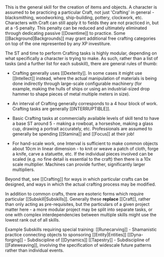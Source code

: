 This is the general skill for the creation of items and objects. A character is assumed to be practicing a particular Craft, not just 'Crafting' in general - blacksmithing, woodworking, ship-building, pottery, clockwork, etc. Characters with Craft can still apply it to fields they are not practiced in, but at a -5 penalty. This penalty can be reduced and ultimately eliminated through dedicating passive [[Downtime]] to practice. Some [[Background|Backgrounds]] may grant additional free crafting categories on top of the one represented by any XP investiture.

The ST and time to perform Crafting tasks is highly modular, depending on what specifically a character is trying to make. As such, rather than a list of tasks (and a further list for each subskill), there are general rules of thumb:

- Crafting generally uses [[Dexterity]]. In some cases it might use [[Intellect]] instead, where the actual manipulation of materials is being done indirectly through large-scale configurable machinery (for example, making the hulls of ships or using an industrial-sized drop hammer to shape pieces of metal multiple meters in size).

- An interval of Crafting generally corresponds to a 4 hour block of work. Crafting tasks are generally [[INTERRUPTIBLE]].

- Basic Crafting tasks at commercially available levels of skill tend to have a base ST around 5 - making a rowboat, a horseshoe, making a glass cup, drawing a portrait accurately, etc. Professionals are assumed to generally be spending [[Stamina]] and [[Focus]] at their job!

- For hand-scale work, one Interval is sufficient to make common objects about 10cm in linear dimension - to knit or weave a patch of cloth, forge a knife, carve a statuette, etc. If the individual pieces involved can be scaled (e.g. no fine detail is essential to the craft) then there is a 10x scale multiplier. Machines can provide further, significantly larger multipliers. 

Beyond that, see [[Crafting]] for ways in which particular crafts can be designed, and ways in which the actual crafting process may be modified.

In addition to common crafts, there are esoteric forms which require particular [[Subskill|Subskills]]. Generally these **replace** [[Craft]], rather than only acting as pre-requisites, but the particulars of a given project matter here - a more modular project may be split into separate tasks, or one with complex interdependencies between multiple skills might use the lowest rank out of all skills.

Example Subskills requiring special training:
[[Runecarving]] - Shamanistic practice connecting objects to sponsoring [[Entity|Entities]]
[[Dyna-forging]] - Subdiscipline of [[Dynamics]]
[[Tapestry]] - Subdiscipline of [[Fateweaving]], involving the specification of widescale future patterns rather than individual events.